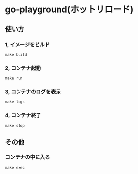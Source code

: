 # go-playground(ホットリロード)
## 使い方

### 1, イメージをビルド
```
make build 
```
### 2, コンテナ起動
```
make run
```
### 3, コンテナのログを表示
```
make logs
```
### 4, コンテナ終了
```
make stop
```
## その他
### コンテナの中に入る
```
make exec
```
